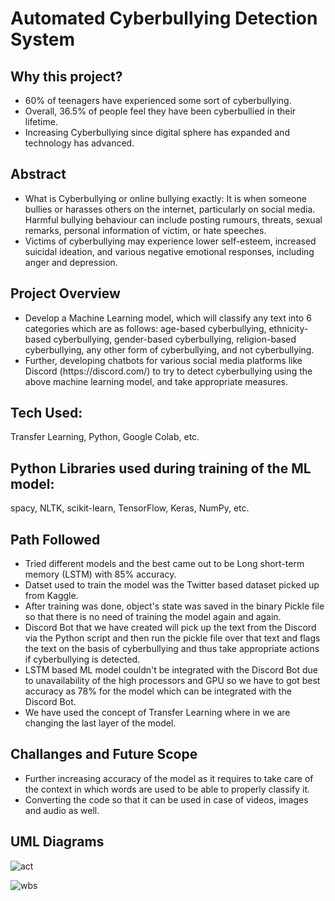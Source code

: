 # Automated Cyberbullying Detection System

## Why this project?
<ul>
<li> 60% of teenagers have experienced some sort of cyberbullying.</li>
<li> Overall, 36.5% of people feel they have been cyberbullied in their lifetime.</li>
<li> Increasing Cyberbullying since digital sphere has expanded and technology has advanced.</li>
</ul>

## Abstract
<ul>
<li> What is Cyberbullying or online bullying exactly: It is when someone bullies or harasses others on the internet, particularly on social media. Harmful bullying behaviour can include posting rumours, threats, sexual remarks, personal information of victim, or hate speeches.</li>
<li> Victims of cyberbullying may experience lower self-esteem, increased suicidal ideation, and various negative emotional responses, including anger and depression.</li>
</ul>

## Project Overview
<ul>
<li> Develop a Machine Learning model, which will classify any text into 6 categories which are as follows: age-based cyberbullying, ethnicity-based cyberbullying, gender-based cyberbullying, religion-based cyberbullying, any other form of  cyberbullying, and not cyberbullying.</li>
<li> Further, developing chatbots for various social media platforms like Discord (https://discord.com/) to try to detect cyberbullying using the above machine learning model, and take appropriate measures. </li>
</ul>

## Tech Used: 
Transfer Learning, Python, Google Colab, etc.
## Python Libraries used during training of the ML model: 
spacy, NLTK, scikit-learn, TensorFlow, Keras, NumPy, etc.

## Path Followed
<ul>
<li> Tried different models and the best came out to be Long short-term memory (LSTM) with 85% accuracy.</li>
<li> Datset used to train the model was the Twitter based dataset picked up from Kaggle.</li>
<li> After training was done, object's state was saved in the binary Pickle file so that there is no need of training the model again and again.</li>
<li> Discord Bot that we have created will pick up the text from the Discord via the Python script and then run the pickle file over that text and flags the text on the basis of cyberbullying and thus take appropriate actions if cyberbullying is detected.</li>
<li> LSTM based ML model couldn't be integrated with the Discord Bot due to unavailability of the high processors and GPU so we have to got best accuracy as 78% for the model which can be integrated with the Discord Bot.</li>
<li> We have used the concept of Transfer Learning where in we are changing the last layer of the model.</li>
</ul>

## Challanges and Future Scope
<ul>
<li> Further increasing accuracy of the model as it requires to take care of the context in which words are used to be able to properly classify it.</li>
<li> Converting the code so that it can be used in case of videos, images and audio as well.</li>
</ul>

## UML Diagrams

![act](https://user-images.githubusercontent.com/68558847/183718066-81aa2191-a510-4a9e-86c0-7176a89869f4.png)

![wbs](https://user-images.githubusercontent.com/68558847/183718019-8ee1ea2c-f40a-4c9e-be74-cb5257c4a579.png)

